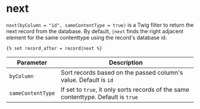 # next

`next(byColumn = "id", sameContentType = true)` is a Twig filter to return the next record from the database. By
default, `|next` finds the right adjacent element for the same contenttype using the record's database id.

```twig
{% set record_after = record|next %} 
```

|Parameter | Description 
|---|---|
|`byColumn` | Sort records based on the passed column's value. Default is `id` 
|`sameContentType` | If set to `true`, it only sorts records of the same contenttype. Default is `true`
